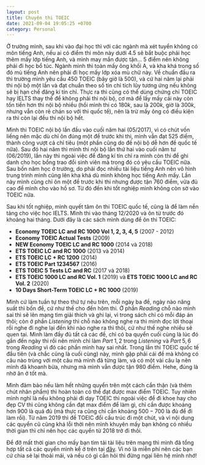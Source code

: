 ```yaml
---
layout: post
title: Chuyện thi TOEIC
date: 2021-09-04 19:05:25 +0700
category: Personal
---
```


Ở trường mình, sau khi vào đại học thì với các ngành mà xét tuyển không có môn tiếng Anh, nếu ai có điểm thi môn này dưới $4.5$ sẽ bắt buộc phải học thêm mấy lớp tiếng Anh, và mình may mắn được tận... $5$ điểm nên không phải đi học bổ túc. Ngành mình thì toàn mấy ông khối A, và kha khá trong số đó mù tiếng Anh nên phải đi học mấy lớp xóa mù chữ này. Về chuẩn đầu ra thì trường mình yêu cầu $450$ TOEIC (bây giờ là $500$), và cứ hai năm lại phải thi nội bộ một lần và đạt chuẩn theo số tín chỉ tích lũy tương ứng nếu không sẽ bị hạn chế đăng kí tín chỉ. Thực ra thì cũng có thể dùng chứng chỉ TOEIC hay IELTS thay thế để không phải thi nội bộ, cơ mà để lấy mấy cái này còn tốn tiền hơn thi nội bộ nhiều (hồi mình thi có $180k$, sau là $200k$, giờ là $300k$, nhưng vẫn còn rẻ chán so với thi quốc tế), nên là trừ mấy ông có điều kiện ra thì còn lại đều thi nội bộ hết.

Mình thi TOEIC nội bộ lần đầu vào cuối năm hai ($05/2017$), vì có chút vốn liếng nên mặc dù chỉ ôn đúng một đề trước khi thi, mình vẫn đạt $525$ điểm, thành công vượt cả chỉ tiêu (một phần cũng do đề nội bộ dễ hơn đề quốc tế nữa). Sau đó hai năm thì mình thi nội bộ lần thứ hai vào cuối năm tư ($06/2019$), lần này thì ngoài việc để đăng kí tín chỉ ra mình còn thi để ghi danh cho học bổng trao đổi sinh viên mà trong đó có yêu cầu TOEIC nữa. Sau bốn năm học ở trường, do phải đọc nhiều tài liệu tiếng Anh nên vô hình trung trình mình cũng lên kha khá dù mình không học tiếng Anh mấy. Lần này mình cũng chỉ ôn một đề trước khi thi nhưng được tận $760$ điểm, vừa đủ cao để mình cho vào hồ sơ. Từ đó đến khi tốt nghiệp mình không còn sờ vào TOEIC nữa.

Sau khi tốt nghiệp, mình quyết tâm ôn thi TOEIC quốc tế, cũng là để làm nền tảng cho việc học IELTS. Mình thi vào tháng $12/2020$ và ôn từ trước đó khoảng hai tháng. Dưới đây là các sách mình dùng để ôn thi TOEIC:

* __Economy TOEIC LC and RC 1000 Vol 1, 2, 3, 4, 5__ (2007 - 2012)
* __Economy TOEIC Actual Tests__ (2009)
* __NEW Economy TOEIC LC and RC 1000__ (2014 và 2018)
* __ETS TOEIC LC and RC 1000__ (2013 và 2014)
* __ETS TOEIC LC + RC 1200__ (2014)
* __ETS TOEIC Part 1234567__ (2016)
* __ETS TOEIC 5 Tests LC and RC__ (2017 và 2018)
* __ETS TOEIC 1000 LC and RC Vol. 1__ (2019) và __ETS TOEIC 1000 LC and RC Vol. 2__ (2020)
* __10 Days Short-Term TOEIC LC + RC 1000__ (2019)

Mình cứ làm tuần tự theo thứ tự nêu trên, mỗi ngày ba đề, ngày nào năng suất thì bốn đề, cứ như thế cho đến hôm thi. Ở phần _Reading_ chỗ nào mình sai thì sẽ lên mạng tìm giải thích và ghi lại, vì trong sách chỉ có mỗi đáp án thôi; còn ở phần _Listening_ thì chỗ nào không nghe ra thì mình đọc lời thoại rồi nghe đi nghe lại đến khi nào nghe ra thì thôi, cứ như thế nghe nhiều sẽ quen tai. Mình làm đầy đủ tất cả các đề, chỉ có ba quyển cuối cùng là lúc đó gần đến ngày thi rồi nên mình chỉ làm $Part \; 1, 2$ trong _Listening_ và $Part \; 5,6$ trong _Reading_ vì đó các phần mình hay sai nhất. Trong lần thi TOEIC quốc tế đầu tiên (và chắc cũng là cuối cùng) này, mình gặp phải cái đề mà không có câu nào trùng với một câu mà mình đã từng làm, và có một vài câu lạ nên mình đã khoanh bừa, nhưng mà mình vẫn được tận $980$ điểm. Hehe, đúng là nhờ ăn ở tốt mà.

Mình đảm bảo nếu làm hết những quyển trên một cách cẩn thận (và thêm chút nhân phẩm) thì hoàn toàn có thể đạt được max điểm TOEIC. Tuy nhiên mình nghĩ là nếu không phải đi dạy TOEIC thì ngoài việc để đi khoe hay cho đẹp CV thì cũng không cần đạt max điểm để làm gì, chỉ cần được khoảng hơn $900$ là quá đủ (mà thực ra cũng chỉ cần khoảng $500 - 700$ là đủ để đi làm rồi). Từ năm $2019$ thì đề TOEIC đổi cấu trúc đi một chút, và vì nội dung các quyển cũ cũng khá lỗi thời nên mình khuyên mấy bạn không có nhiều thời gian thì chỉ nên học các quyển từ $2018$ trở đi thôi. 

Để đỡ mất thời gian cho mấy bạn tìm tải tài liệu trên mạng thì mình đã tổng hợp tất cả các quyển mình kể ở trên tại [đây](https://drive.google.com/drive/folders/1F1tWN5lE_dqCuTk93RP7BinPizx5VrnJ?usp=sharing). Vì nó là miễn phí nên các bạn cứ chia sẻ lại thoải mái, và nếu có gì cần hỏi thì đừng ngại liên hệ mình nhớ!

